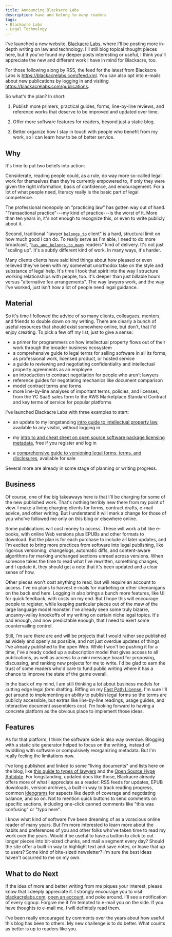 ```yaml
---
title: Announcing Blackacre Labs
description: have and belong to many readers
tags:
- Blackacre Labs
- Legal Technology
---
```


I've launched a new website, [Blackacre Labs](https://blackacrelabs.com), where I'll be posting more in-depth writing on law and technology.  I'll still blog topical thought pieces here, but if you've found my deeper posts interesting or useful, I think you'll appreciate the new and different work I have in mind for Blackacre, too.

For those following along by RSS, the feed for the latest from Blackacre Labs is <https://blackacrelabs.com/feed.xml>.  You can also opt into e-mails about new publications by logging in and visiting <https://blackacrelabs.com/publications>.

So what's the plan?  In short:

1.  Publish more primers, practical guides, forms, line-by-line reviews, and reference works that deserve to be improved and updated over time.

2.  Offer more software features for readers, beyond just a static blog.

3.  Better organize how I stay in touch with people who benefit from my work, so I can learn how to be of better service.

## Why

It's time to put two beliefs into action:

Considerate, reading people could, as a rule, do way more so-called legal work for themselves than they're currently empowered to, if only they were given the right information, basis of confidence, and encouragement.  For a lot of what people need, literacy really is the basic part of legal competence.

The professional monopoly on "practicing law" has gotten way out of hand.  "Transactional practice"---my kind of practice---is the worst of it.  More than ten years in, it's not enough to recognize this, or even to write publicly about it.

Second, traditional "lawyer [`belongs_to`](https://guides.rubyonrails.org/association_basics.html#belongs-to) client" is a hard, structural limit on how much good I can do.  To really serve as I'm able, I need to do more broadcast, "[`has_and_belongs_to_many`](https://guides.rubyonrails.org/association_basics.html#has-and-belongs-to-many) readers" kind of delivery.  It's not just "scaling up".  It's a subtly different kind of work.  In many ways, it's harder.

Many clients clients have said kind things about how pleased or even relieved they've been with my somewhat unorthodox take on the style and substance of legal help.  It's time I took that spirit into the way I structure working relationships with people, too.  It's deeper than just billable hours versus "alternative fee arrangements".  The way lawyers work, and the way I've worked, just isn't how a lot of people need legal guidance.

## Material

So it's time I followed the advice of so many clients, colleagues, mentors, and friends to double down on my writing.  There are clearly a bunch of useful resources that should exist somewhere online, but don't, that I'd enjoy creating.  To pick a few off my list, just to give a sense:

- a primer for programmers on how intellectual property flows out of their work through the broader business ecosystem
- a comprehensive guide to legal terms for selling software in all its forms, as professional work, licensed product, or hosted service
- a guide to reviewing and negotiating confidentiality and intellectual property agreements as an employee
- an introduction to contract negotiation for people who aren't lawyers
- reference guides for negotiating mechanics like document comparison
- model contract terms and forms
- more line-by-line analyses of important terms, policies, and licenses, from the YC SaaS sales form to the AWS Marketplace Standard Contract and key terms of service for popular platforms

I've launched Blackacre Labs with three examples to start:

- an update to my longstanding [intro guide to intellectual property law](https://blackacrelabs.com/fieldguide/1.0.1), available to any visitor, without logging in

- my [intro to and cheat sheet on open source software package licensing metadata](https://blackacrelabs.com/openpackagemetadata/1.0.0-3), free if you register and log in

- a [comprehensive guide to versioning legal forms, terms, and disclosures](https://blackacrelabs.com/versionlegaldocuments/1.0.1), available for sale

Several more are already in some stage of planning or writing progress.

## Business

Of course, one of the big takeaways here is that I'll be charging for some of the new published work.  That's nothing terribly new there from my point of view.  I make a living charging clients for forms, contract drafts, e-mail advice, and other writing.  But I understand it will mark a change for those of you who've followed me only on this blog or elsewhere online.

Some publications will cost money to access.  These will work a bit like e-books, with online Web versions plus EPUBs and other formats to download.  But the plan is for each purchase to include all later updates, and I'm excited to bring more practices from software into legal publishing, like rigorous versioning, changelogs, automatic diffs, and content-aware algorithms for marking unchanged sections unread across versions.  When someone takes the time to read what I've rewritten, something changes, and I update it, they should get a note that it's been updated and a clear sense of how.

Other pieces won't cost anything to read, but will require an account to access.  I've no plans to harvest e-mails for marketing or other shenanigans on the back end here.  Logging in also brings a bunch more features, like UI for quick feedback, with costs on my end.  But I hope this will encourage people to register, while keeping particular pieces out of the maw of the large language model monster.  I've already seen some truly bizarre, uncanny-valley knockoffs of my writing on certain niche legal topics.  It's bad enough, and now predictable enough, that I need to exert some countervailing control.

Still, I'm sure there are and will be projects that I would rather see published as widely and openly as possible, and not just overdue updates of things I've already published to the open Web.  While I won't be pushing it for a time, I've already coded up a subscription model that gives access to all publications, as well as access to a mini message board for proposing, discussing, and ranking new projects for me to write.  I'd be glad to earn the trust of some readers who'd care to fund public writing where it has a chance to improve the state of the game overall.

In the back of my mind, I am still thinking a lot about business models for cutting edge legal _form_ drafting.  Riffing on my [Fast Path License](https://fastpathlicense.com/), I'm sure I'll get around to implementing an ability to publish legal forms so the terms are publicly accessible, but extras like line-by-line readings, usage guides, and interactive document assemblers cost.  I'm looking forward to having a concrete platform as the obvious place to implement those ideas.

## Features

As for that platform, I think the software side is also way overdue.  Blogging with a static site generator helped to focus on the writing, instead of twiddling with software or compulsively reorganizing metadata.  But I'm really feeling the limitations now.

I've long published and linked to some "living documents" and lists here on the blog, like [this guide to types of lawyers](/living/Types-of-Lawyers) and the [Open Source Hype Antidote](/lists/Antidote).  For longstanding, updated docs like those, Blackacre already offers more of what I appreciate as a reader: RSS feeds for updates, EPUB downloads, version archives, a built-in way to track reading progress, common [ideograms](https://blackacrelabs.com/ideograms) for aspects like depth of coverage and negotiating balance, and so on.  Not to mention quick buttons to send comments on specific sections, including one-click canned comments like "this was confusing" or "typo here".

I know what kind of software I've been dreaming of as a voracious online reader of many years.  But I'm more interested to learn more about the habits and preferences of you and other folks who've taken time to read my work over the years.  Would it be useful to have a button to click to cut longer pieces into bit-sized chunks, and mail a segment every day?  Should the site offer a built-in way to highlight text and save notes, or leave that up to users?  Some kind of bite-sized newsletter?  I'm sure the best ideas haven't occurred to me on my own.

## What to do Next

If the idea of more and better writing from me piques your interest, please know that I deeply appreciate it.  I strongly encourage you to visit [blackacrelabs.com](https://blackacrelabs.com), [open an account](https://blackacrelabs.com/register), and poke around.  I'll see a notification of every signup.  Forgive me if I'm tempted to e-mail you on the side.  If you have thoughts to e-mail me, I will definitely read them.

I've been really encouraged by comments over the years about how useful this blog has been to others.  My new challenge is to do better.  What counts as better is up to readers like you.
